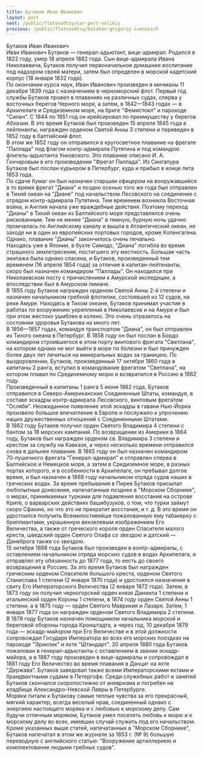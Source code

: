 ```yaml
---
title: Бутаков Иван Иванович
layout: post
next: /public/flotovodtsy/car-pert-velikiy
previous: /public/flotovodtsy/butakov-grigoriy-ivanovich
---
```


Бутаков Иван Иванович  
Иван Иванович Бутаков — генерал-адъютант, вице-адмирал. Родился в 1822 году, умер 18 апреля 1882 года. Сын вице-адмирала Ивана Николаевича, Бутаков получил первоначальное домашнее воспитание под надзором своей матери, затем был определен в морской кадетский корпус (18 января 1832 года).   
По окончании курса наук, Иван Иванович произведен в мичманы 11 декабря 1839 года с назначением в черноморский флот. Первый год службы Бутаков провел в плаваниях на различных судах, сперва у восточных берегов Черного моря, а затем, в 1842—1843 годах — в Архипелаге и Средиземном море, на бриге "Фемистокл" и пароходе "Силач". С 1844 по 1851 год он крейсировал по преимуществу у берегов Абхазии. В это время Бутаков был произведен 15 апреля 1845 года в лейтенанты, награжден орденом Святой Анны 3 степени и переведен в 1852 году в балтийский флот.   
В этом же 1852 году он отправился в кругосветное плавание на фрегате "Паллада" под флагом контр-адмирала Путятина и под командою флигель-адъютанта Унковского. Это плавание описано И. А. Гончаровым в его произведении "Фрегат Паллада". Из Сингапура Бутаков был послан курьером в Петербург, куда и прибыл в конце лета 1853 года.   
По сдаче бумаг он был назначен старшим офицером на вооружавшийся в то время фрегат "Диана" и поздно осенью того же года был отправлен в Тихий океан на "Диане" под начальством Лесовского на соединение с отрядом контр-адмирала Путятина. Тем временем возникла Восточная война, и Англия начала уже враждебные действия. Поэтому переход "Дианы" в Тихий океан из Балтийского моря представлялся очень рискованным. Тем не менее "Диана" в темную, бурную ночь удачно промчалась по Английскому каналу и вышла в Атлантический океан, не заходя ни в один из европейских портовых городов, кроме Копенгагена. Однако, плавание "Дианы" закончилось очень печально.   
Находясь уже в Японии, в бухте Симодо, "Диана" погибла во время страшного землетрясения, постигшего эту местность. Большая часть экипажа была однако спасена, и Бутаков, произведенный тем временем (16 апреля 1854 года) за отличие в капитан-лейтенанты, скоро был назначен командиром "Паллады". Он находился при Николаевском посту с причислением к Амурской экспедиции, а впоследствии был в Амурском лимане.   
В 1855 году Бутаков награжден орденом Святой Анны 2-й степени и назначен начальником гребной флотилии, состоявшей из 12 судов, на реке Амуре. Находясь в Тихом океане, Бутаков принимал участие в работах по вооружению укреплений в Николаевске и на Амуре и был при этом жестоко ушиблен в колено. Это очень отразилось на состоянии здоровья Бутакова на много лет.   
В 1856—1857 годах, командуя транспортом "Диана", он был отправлен из Тихого океана в Петербург. В 1858 году он был послан в Бордо командиром строившегося в этом порту винтового фрегата "Светлана", на котором однако не мог выйти в море по болезни и был принужден более двух лет лечиться на минеральных водах за границею. По выздоровлении, Бутаков, произведенный 17 октября 1860 года в капитаны 2 ранга, вступил в командование фрегатом "Светлана", на котором плавал по Средиземному морю и возвратился в Россию в 1862 году.   
Произведенный в капитаны 1 ранга 5 июня 1862 года, Бутаков отправился в Северо-Американские Соединенные Штаты, командуя, в составе эскадры контр-адмирала Лесовского, винтовым фрегатом "Ослябя". Неожиданное появление этой эскадры в гавани Нью-Йорка произвело большое впечатление в Европе и послужило к упрочению наших дружественных отношений с Соединенными Штатами.   
В 1862 году Бутаков получил орден Святого Владимира 4 степени с бантом за 18 морских кампаний. По возвращении из Америки в 1864 году, Бутаков был награжден орденом св. Владимира 3 степени и крестом за службу на Кавказе, а через несколько времени отправился снова в дальнее плавание. В 1865 году он был назначен командиром 70-пушечного фрегата "Генерал-адмирал" и отправлен сперва в Балтийское и Немецкое моря, а затем в Средиземное море, в разных портах которого, и в особенности в Архипелаге, он пребывал долгое время, и был назначен в 1868 году начальником отряда судов наших в греческих водах. За время пребывания в Пирее Бутаков присылал любопытные донесения, напечатанные позднее в "Морском Сборнике", о мерах, принимаемых турками для подавления восстания на острове Крите, о варварских действиях башибузуков, о том, что турки займут скоро Сфакию, но что это не прекратит восстания, и т. д. В это время он удостоился получить Всемилостивейше пожалованную ему табакерку с бриллиантами, украшенную вензелевым изображением Его Величества, а также от греческого короля орден Спасителя малого креста, шведский орден Святого Олафа со звездою и датский — Данеброга также со звездою.   
15 октября 1868 года Бутаков был произведен в контр-адмиралы, с оставлением начальником отряда морских судов в водах Архипелага, и отправлял эту обязанность до 1877 года, то еесть до своего возвращения в Россию. За это время Бутаков был награжден греческим орденом Спасителя большого креста, орденом Святого Станислава 1 степени (2 января 1870 года) и удостоился назначения в свиту Его Императорского Величества (2 января 1872 года). Затем, в 1873 году он получил черногорский орден князя Даниила 1 степени и итальянский орден Короны 1 степени, в 1874 году орден Святой Анны 1 степени, а в 1875 году — орден Святого Маврикия и Лазаря. Затем, 1 января 1877 года он награжден орденом Святого Владимира 2 степени.   
В 1878 году Бутаков назначен помощником начальника морской и береговой обороны города Кронштадта, а через год, 10 декабря 1879 года — эскадр-майором при Его Величестве и в этой должности сопровождал Государя Императора во всех его морских поездках на пароходе "Эриклик" и яхте "Штандарт". 20 апреля 1880 года Бутаков пожалован в генерал-адъютанты с оставлением в звании эскадр-майора, а в 1887 году произведен в вице-адмиралы и сопровождал в 1881 году Его Величество во время плавания в Данциг на яхте "Держава". Бутаков заведовал также всеми Императорскими яхтами и брандвахтными судами в Петергофе. Среди служебных работ и занятий Бутаков скончался скоропостижно от аневризма и погребен на кладбище Александро-Невской Лавры в Петербурге.  
Моряки питали к Бутакову самые теплые чувства за его прекрасный, мягкий характер, всегда веселый нрав, соединенный однако с энергиею настоящего моряка и с любовью к морскому делу. Сам будучи отличным моряком, Бутаков умел поселять любовь к морю и к морскому делу во всех, имевших случай служить под его начальством. Кроме указанных выше статей, напечатанных в "Морском Сборнике", Бутаков напечатал в этом же журнале за 1853 г. (№ 9) большую переводную с английского статью: "Вооружение артиллериею и комплектование людьми гребных судов".